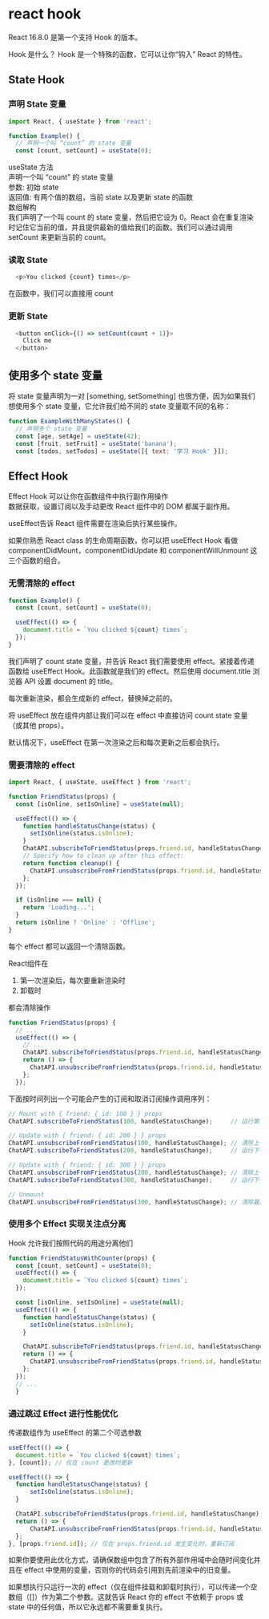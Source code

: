 # react hook

React 16.8.0 是第一个支持 Hook 的版本。

Hook 是什么？ Hook 是一个特殊的函数，它可以让你“钩入” React 的特性。

## State Hook

### 声明 State 变量

```javascript
import React, { useState } from 'react';

function Example() {
  // 声明一个叫 “count” 的 state 变量
  const [count, setCount] = useState(0);

```
useState 方法  
声明一个叫 “count” 的 state 变量  
参数: 初始 state  
返回值: 有两个值的数组，当前 state 以及更新 state 的函数  
数组解构  
我们声明了一个叫 count 的 state 变量，然后把它设为 0。React 会在重复渲染时记住它当前的值，并且提供最新的值给我们的函数。我们可以通过调用 setCount 来更新当前的 count。

### 读取 State
```javascript
  <p>You clicked {count} times</p>
```
在函数中，我们可以直接用 count

### 更新 State
```javascript
  <button onClick={() => setCount(count + 1)}>
    Click me
  </button>
```

## 使用多个 state 变量
将 state 变量声明为一对 [something, setSomething] 也很方便，因为如果我们想使用多个 state 变量，它允许我们给不同的 state 变量取不同的名称：
```javascript
function ExampleWithManyStates() {
  // 声明多个 state 变量
  const [age, setAge] = useState(42);
  const [fruit, setFruit] = useState('banana');
  const [todos, setTodos] = useState([{ text: '学习 Hook' }]);
```

## Effect Hook
Effect Hook 可以让你在函数组件中执行副作用操作  
数据获取，设置订阅以及手动更改 React 组件中的 DOM 都属于副作用。

useEffect告诉 React 组件需要在渲染后执行某些操作。

如果你熟悉 React class 的生命周期函数，你可以把 useEffect Hook 看做 componentDidMount，componentDidUpdate 和 componentWillUnmount 这三个函数的组合。

### 无需清除的 effect

```javascript
function Example() {
  const [count, setCount] = useState(0);

  useEffect(() => {
    document.title = `You clicked ${count} times`;
  });
}
```
我们声明了 count state 变量，并告诉 React 我们需要使用 effect。紧接着传递函数给 useEffect Hook。此函数就是我们的 effect。然后使用 document.title 浏览器 API 设置 document 的 title。

每次重新渲染，都会生成新的 effect，替换掉之前的。

将 useEffect 放在组件内部让我们可以在 effect 中直接访问 count state 变量（或其他 props）。

默认情况下，useEffect 在第一次渲染之后和每次更新之后都会执行。

### 需要清除的 effect

```javascript
import React, { useState, useEffect } from 'react';

function FriendStatus(props) {
  const [isOnline, setIsOnline] = useState(null);

  useEffect(() => {
    function handleStatusChange(status) {
      setIsOnline(status.isOnline);
    }
    ChatAPI.subscribeToFriendStatus(props.friend.id, handleStatusChange);
    // Specify how to clean up after this effect:
    return function cleanup() {
      ChatAPI.unsubscribeFromFriendStatus(props.friend.id, handleStatusChange);
    };
  });

  if (isOnline === null) {
    return 'Loading...';
  }
  return isOnline ? 'Online' : 'Offline';
}
```

每个 effect 都可以返回一个清除函数。

React组件在  
1. 第一次渲染后，每次要重新渲染时  
2. 卸载时  

都会清除操作  

```javascript
function FriendStatus(props) {
  // ...
  useEffect(() => {
    // ...
    ChatAPI.subscribeToFriendStatus(props.friend.id, handleStatusChange);
    return () => {
      ChatAPI.unsubscribeFromFriendStatus(props.friend.id, handleStatusChange);
    };
  });
```

下面按时间列出一个可能会产生的订阅和取消订阅操作调用序列：  
```javascript
// Mount with { friend: { id: 100 } } props
ChatAPI.subscribeToFriendStatus(100, handleStatusChange);     // 运行第一个 effect

// Update with { friend: { id: 200 } } props
ChatAPI.unsubscribeFromFriendStatus(100, handleStatusChange); // 清除上一个 effect
ChatAPI.subscribeToFriendStatus(200, handleStatusChange);     // 运行下一个 effect

// Update with { friend: { id: 300 } } props
ChatAPI.unsubscribeFromFriendStatus(200, handleStatusChange); // 清除上一个 effect
ChatAPI.subscribeToFriendStatus(300, handleStatusChange);     // 运行下一个 effect

// Unmount
ChatAPI.unsubscribeFromFriendStatus(300, handleStatusChange); // 清除最后一个 effect
```



### 使用多个 Effect 实现关注点分离
Hook 允许我们按照代码的用途分离他们

```javascript
function FriendStatusWithCounter(props) {
  const [count, setCount] = useState(0);
  useEffect(() => {
    document.title = `You clicked ${count} times`;
  });

  const [isOnline, setIsOnline] = useState(null);
  useEffect(() => {
    function handleStatusChange(status) {
      setIsOnline(status.isOnline);
    }

    ChatAPI.subscribeToFriendStatus(props.friend.id, handleStatusChange);
    return () => {
      ChatAPI.unsubscribeFromFriendStatus(props.friend.id, handleStatusChange);
    };
  });
  // ...
  }
  ```

  ### 通过跳过 Effect 进行性能优化
  传递数组作为 useEffect 的第二个可选参数  

  ```javascript
  useEffect(() => {
    document.title = `You clicked ${count} times`;
  }, [count]); // 仅在 count 更改时更新
  ```
  ```javascript
  useEffect(() => {
    function handleStatusChange(status) {
        setIsOnline(status.isOnline);
    }

    ChatAPI.subscribeToFriendStatus(props.friend.id, handleStatusChange);
    return () => {
        ChatAPI.unsubscribeFromFriendStatus(props.friend.id, handleStatusChange);
    };
  }, [props.friend.id]); // 仅在 props.friend.id 发生变化时，重新订阅
  ```

  如果你要使用此优化方式，请确保数组中包含了所有外部作用域中会随时间变化并且在 effect 中使用的变量，否则你的代码会引用到先前渲染中的旧变量。

  如果想执行只运行一次的 effect（仅在组件挂载和卸载时执行），可以传递一个空数组（[]）作为第二个参数。这就告诉 React 你的 effect 不依赖于 props 或 state 中的任何值，所以它永远都不需要重复执行。


  







